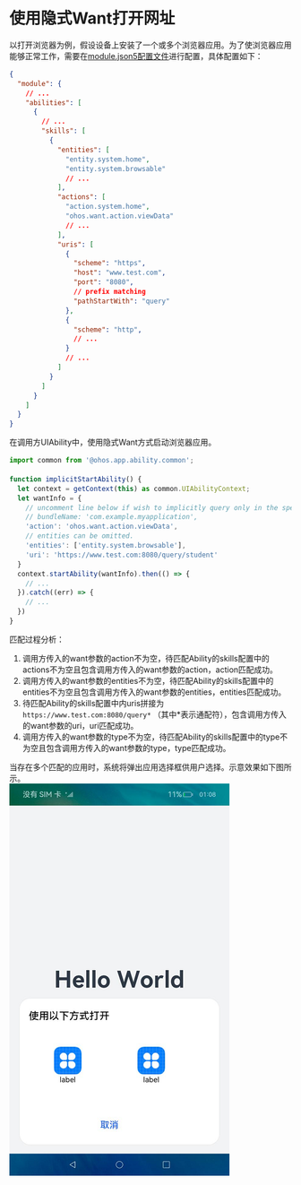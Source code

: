 # 使用隐式Want打开网址

以打开浏览器为例，假设设备上安装了一个或多个浏览器应用。为了使浏览器应用能够正常工作，需要在[module.json5配置文件](../quick-start/module-configuration-file.md)进行配置，具体配置如下：

```json
{
  "module": {
    // ...
    "abilities": [
      {
        // ...
        "skills": [
          {
            "entities": [
              "entity.system.home",
              "entity.system.browsable"
              // ...
            ],
            "actions": [
              "action.system.home",
              "ohos.want.action.viewData"
              // ...
            ],
            "uris": [
              {
                "scheme": "https",
                "host": "www.test.com",
                "port": "8080",
                // prefix matching
                "pathStartWith": "query"
              },
              {
                "scheme": "http",
                // ...
              }
              // ...
            ]
          }
        ]
      }
    ]
  }
}
```

在调用方UIAbility中，使用隐式Want方式启动浏览器应用。

```ts
import common from '@ohos.app.ability.common';

function implicitStartAbility() {
  let context = getContext(this) as common.UIAbilityContext;
  let wantInfo = {
    // uncomment line below if wish to implicitly query only in the specific bundle.
    // bundleName: 'com.example.myapplication',
    'action': 'ohos.want.action.viewData',
    // entities can be omitted.
    'entities': ['entity.system.browsable'],
    'uri': 'https://www.test.com:8080/query/student'
  }
  context.startAbility(wantInfo).then(() => {
    // ...
  }).catch((err) => {
    // ...
  })
}
```

匹配过程分析：

1. 调用方传入的want参数的action不为空，待匹配Ability的skills配置中的actions不为空且包含调用方传入的want参数的action，action匹配成功。
2. 调用方传入的want参数的entities不为空，待匹配Ability的skills配置中的entities不为空且包含调用方传入的want参数的entities，entities匹配成功。
3. 待匹配Ability的skills配置中内uris拼接为`https://www.test.com:8080/query*` （其中*表示通配符），包含调用方传入的want参数的uri，uri匹配成功。
4. 调用方传入的want参数的type不为空，待匹配Ability的skills配置中的type不为空且包含调用方传入的want参数的type，type匹配成功。

当存在多个匹配的应用时，系统将弹出应用选择框供用户选择。示意效果如下图所示。  
![](figures/ability-startup-with-implicit-want1.png)
